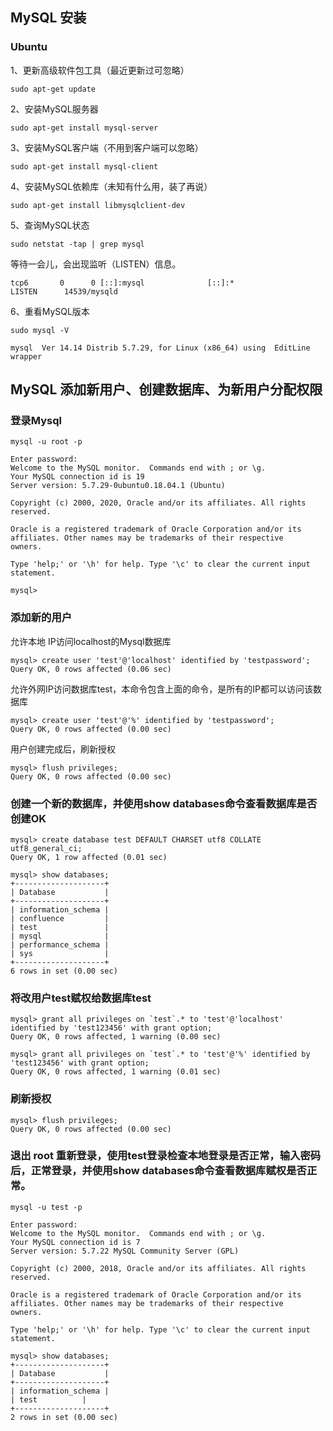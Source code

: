 
## MySQL 安装
### Ubuntu
1、更新高级软件包工具（最近更新过可忽略）
```
sudo apt-get update
```
2、安装MySQL服务器
```
sudo apt-get install mysql-server
```
3、安装MySQL客户端（不用到客户端可以忽略）
```
sudo apt-get install mysql-client
```
4、安装MySQL依赖库（未知有什么用，装了再说）
```
sudo apt-get install libmysqlclient-dev
```
5、查询MySQL状态
```
sudo netstat -tap | grep mysql
```
等待一会儿，会出现监听（LISTEN）信息。
```
tcp6       0      0 [::]:mysql              [::]:*                  LISTEN      14539/mysqld
```

6、重看MySQL版本
```
sudo mysql -V
```
```
mysql  Ver 14.14 Distrib 5.7.29, for Linux (x86_64) using  EditLine wrapper
```
## MySQL 添加新用户、创建数据库、为新用户分配权限
### 登录Mysql

```
mysql -u root -p
```

```
Enter password:
Welcome to the MySQL monitor.  Commands end with ; or \g.
Your MySQL connection id is 19
Server version: 5.7.29-0ubuntu0.18.04.1 (Ubuntu)

Copyright (c) 2000, 2020, Oracle and/or its affiliates. All rights reserved.

Oracle is a registered trademark of Oracle Corporation and/or its
affiliates. Other names may be trademarks of their respective
owners.

Type 'help;' or '\h' for help. Type '\c' to clear the current input statement.

mysql>
```

### 添加新的用户

允许本地 IP访问localhost的Mysql数据库
```
mysql> create user 'test'@'localhost' identified by 'testpassword';
Query OK, 0 rows affected (0.06 sec)
```
允许外网IP访问数据库test，本命令包含上面的命令，是所有的IP都可以访问该数据库
```
mysql> create user 'test'@'%' identified by 'testpassword';
Query OK, 0 rows affected (0.00 sec)
```
用户创建完成后，刷新授权
```
mysql> flush privileges;
Query OK, 0 rows affected (0.00 sec)
```
### 创建一个新的数据库，并使用show databases命令查看数据库是否创建OK
```
mysql> create database test DEFAULT CHARSET utf8 COLLATE utf8_general_ci;
Query OK, 1 row affected (0.01 sec)

mysql> show databases;
+--------------------+
| Database           |
+--------------------+
| information_schema |
| confluence         |
| test               |
| mysql              |
| performance_schema |
| sys                |
+--------------------+
6 rows in set (0.00 sec)
```
### 将改用户test赋权给数据库test
```
mysql> grant all privileges on `test`.* to 'test'@'localhost' identified by 'test123456' with grant option;
Query OK, 0 rows affected, 1 warning (0.00 sec)
```
```
mysql> grant all privileges on `test`.* to 'test'@'%' identified by 'test123456' with grant option;
Query OK, 0 rows affected, 1 warning (0.01 sec)
``` 
### 刷新授权
```
mysql> flush privileges;
Query OK, 0 rows affected (0.00 sec)
```
### 退出 root 重新登录，使用test登录检查本地登录是否正常，输入密码后，正常登录，并使用show databases命令查看数据库赋权是否正常。
```
mysql -u test -p
```
```
Enter password: 
Welcome to the MySQL monitor.  Commands end with ; or \g.
Your MySQL connection id is 7
Server version: 5.7.22 MySQL Community Server (GPL)
 
Copyright (c) 2000, 2018, Oracle and/or its affiliates. All rights reserved.
 
Oracle is a registered trademark of Oracle Corporation and/or its
affiliates. Other names may be trademarks of their respective
owners.
 
Type 'help;' or '\h' for help. Type '\c' to clear the current input statement.
 
mysql> show databases;
+--------------------+
| Database           |
+--------------------+
| information_schema |
| test          |
+--------------------+
2 rows in set (0.00 sec)
```